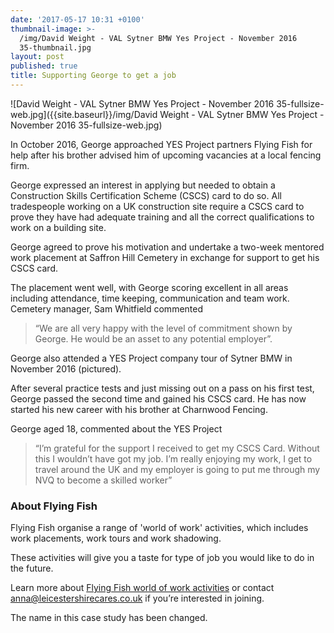 ```yaml
---
date: '2017-05-17 10:31 +0100'
thumbnail-image: >-
  /img/David Weight - VAL Sytner BMW Yes Project - November 2016
  35-thumbnail.jpg
layout: post
published: true
title: Supporting George to get a job
---
```

![David Weight - VAL Sytner BMW Yes Project - November 2016 35-fullsize-web.jpg]({{site.baseurl}}/img/David Weight - VAL Sytner BMW Yes Project - November 2016 35-fullsize-web.jpg)

In October 2016, George approached YES Project partners Flying Fish for help after his brother advised him of upcoming vacancies at a local fencing firm.  

George expressed an interest in applying but needed to obtain a Construction Skills Certification Scheme (CSCS) card to do so.  All tradespeople working on a UK construction site require a CSCS card to prove they have had adequate training and all the correct qualifications to work on a building site.

George agreed to prove his motivation and undertake a two-week mentored work placement at Saffron Hill Cemetery in exchange for support to get his CSCS card.

The placement went well, with George scoring excellent in all areas including attendance, time keeping, communication and team work.  Cemetery manager, Sam Whitfield commented

> “We are all very happy with the level of commitment shown by George.  He would be an asset to any potential employer”.

George also attended a YES Project company tour of Sytner BMW in November 2016 (pictured).

After several practice tests and just missing out on a pass on his first test, George passed the second time and gained his CSCS card.  He has now started his new career with his brother at Charnwood Fencing.

George aged 18, commented about the YES Project

> “I’m grateful for the support I received to get my CSCS Card. Without this I wouldn’t have got my job. I’m really enjoying my work, I get to travel around the UK and my employer is going to put me through my NVQ to become a skilled worker”

### About Flying Fish

Flying Fish organise a range of 'world of work' activities, which includes work placements, work tours and work shadowing.

These activities will give you a taste for type of job you would like to do in the future.

Learn more about [Flying Fish world of work activities](https://www.yesproject.org/what-you-can-do/explore-the-world-of-work/) or contact [anna@leicestershirecares.co.uk](mailto:anna@leicestershirecares.co.uk) if you’re interested in joining.

The name in this case study has been changed.
